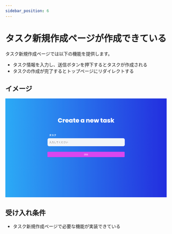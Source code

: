 ```yaml
---
sidebar_position: 6
---
```


# タスク新規作成ページが作成できている

タスク新規作成ページでは以下の機能を提供します。

- タスク情報を入力し、送信ボタンを押下するとタスクが作成される
- タスクの作成が完了するとトップページにリダイレクトする

## イメージ

![img.png](assets/create-page.png)

## 受け入れ条件

- タスク新規作成ページで必要な機能が実装できている
